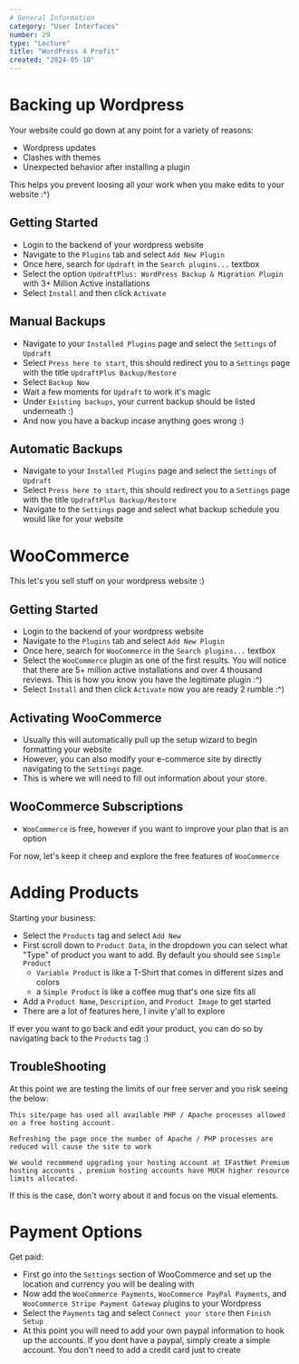 ```yaml
---
# General Information
category: "User Interfaces"
number: 29
type: "Lecture"
title: "WordPress 4 Profit"
created: "2024-05-10"
---
```


# Backing up Wordpress

Your website could go down at any point for a variety of reasons:

- Wordpress updates
- Clashes with themes
- Unexpected behavior after installing a plugin

This helps you prevent loosing all your work when you make edits to your website :^)

## Getting Started

- Login to the backend of your wordpress website
- Navigate to the `Plugins` tab and select `Add New Plugin`
- Once here, search for `Updraft` in the `Search plugins...` textbox
- Select the option `UpdraftPlus: WordPress Backup & Migration Plugin` with 3+ Million Active installations
- Select `Install` and then click `Activate`

## Manual Backups

- Navigate to your `Installed Plugins` page and select the `Settings` of `Updraft`
- Select `Press here to start`, this should redirect you to a `Settings` page with the title `UpdraftPlus Backup/Restore`
- Select `Backup Now`
- Wait a few moments for `Updraft` to work it's magic
- Under `Existing backups`, your current backup should be listed underneath :)
- And now you have a backup incase anything goes wrong :)

## Automatic Backups

- Navigate to your `Installed Plugins` page and select the `Settings` of `Updraft`
- Select `Press here to start`, this should redirect you to a `Settings` page with the title `UpdraftPlus Backup/Restore`
- Navigate to the `Settings` page and select what backup schedule you would like for your website

# WooCommerce

This let's you sell stuff on your wordpress website :)

## Getting Started

- Login to the backend of your wordpress website
- Navigate to the `Plugins` tab and select `Add New Plugin`
- Once here, search for `WooCommerce` in the `Search plugins...` textbox
- Select the `WooCommerce` plugin as one of the first results. You will notice that there are 5+ million active installations and over 4 thousand reviews. This is how you know you have the legitimate plugin :^)
- Select `Install` and then click `Activate` now you are ready 2 rumble :^)

## Activating WooCommerce

- Usually this will automatically pull up the setup wizard to begin formatting your website
- However, you can also modify your e-commerce site by directly navigating to the `Settings` page.
- This is where we will need to fill out information about your store.

## WooCommerce Subscriptions

- `WooCommerce` is free, however if you want to improve your plan that is an option

For now, let's keep it cheep and explore the free features of `WooCommerce`

# Adding Products

Starting your business:

- Select the `Products` tag and select `Add New`
- First scroll down to `Product Data`, in the dropdown you can select what "Type" of product you want to add. By default you should see `Simple Product`
  - `Variable Product` is like a T-Shirt that comes in different sizes and colors
  - a `Simple Product` is like a coffee mug that's one size fits all
- Add a `Product Name`, `Description`, and `Product Image` to get started
- There are a lot of features here, I invite y'all to explore

If ever you want to go back and edit your product, you can do so by navigating back to the `Products` tag :)

## TroubleShooting

At this point we are testing the limits of our free server and you risk seeing the below:

```text
This site/page has used all available PHP / Apache processes allowed on a free hosting account.

Refreshing the page once the number of Apache / PHP processes are reduced will cause the site to work

We would recommend upgrading your hosting account at IFastNet Premium hosting accounts , premium hosting accounts have MUCH higher resource limits allocated.
```

If this is the case, don't worry about it and focus on the visual elements.

# Payment Options

Get paid:

- First go into the `Settings` section of WooCommerce and set up the location and currency you will be dealing with
- Now add the `WooCommerce Payments`, `WooCommerce PayPal Payments`, and `WooCommerce Stripe Payment Gateway` plugins to your Wordpress
- Select the `Payments` tag and select `Connect your store` then `Finish Setup`
- At this point you will need to add your own paypal information to hook up the accounts. If you dont have a paypal, simply create a simple account. You don't need to add a credit card just to create
